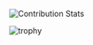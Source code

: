 ![Contribution Stats](https://github-contribution-stats.vercel.app/api/?username=henriquehbr)

![trophy](https://github-profile-trophy.vercel.app/?username=henriquehbr)
